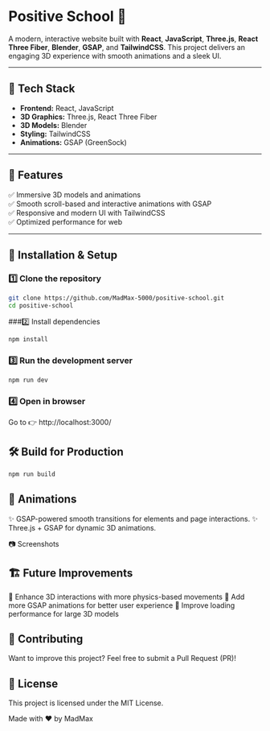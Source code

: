 # Positive School 🌟  

A modern, interactive website built with **React**, **JavaScript**, **Three.js**, **React Three Fiber**, **Blender**, **GSAP**, and **TailwindCSS**. This project delivers an engaging 3D experience with smooth animations and a sleek UI.  

---

## 🚀 Tech Stack  

- **Frontend:** React, JavaScript  
- **3D Graphics:** Three.js, React Three Fiber  
- **3D Models:** Blender  
- **Styling:** TailwindCSS  
- **Animations:** GSAP (GreenSock)  

---

## 🎨 Features  

✅ Immersive 3D models and animations  
✅ Smooth scroll-based and interactive animations with GSAP  
✅ Responsive and modern UI with TailwindCSS  
✅ Optimized performance for web  

---

## 📂 Installation & Setup  

### 1️⃣ Clone the repository  
```sh
git clone https://github.com/MadMax-5000/positive-school.git
cd positive-school
```

###2️⃣ Install dependencies
```sh
npm install
```

### 3️⃣ Run the development server
```sh
npm run dev
```
### 4️⃣ Open in browser
Go to 👉 http://localhost:3000/

## 🛠️ Build for Production
```sh
npm run build
```
## 🎥 Animations
✨ GSAP-powered smooth transitions for elements and page interactions.
✨ Three.js + GSAP for dynamic 3D animations.

📷 Screenshots

## 🏗️ Future Improvements
🔹 Enhance 3D interactions with more physics-based movements
🔹 Add more GSAP animations for better user experience
🔹 Improve loading performance for large 3D models

## 🙌 Contributing
Want to improve this project? Feel free to submit a Pull Request (PR)!

## 📄 License
This project is licensed under the MIT License.

Made with ❤️ by MadMax

